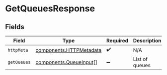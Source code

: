 # GetQueuesResponse


## Fields

| Field                                                              | Type                                                               | Required                                                           | Description                                                        |
| ------------------------------------------------------------------ | ------------------------------------------------------------------ | ------------------------------------------------------------------ | ------------------------------------------------------------------ |
| `httpMeta`                                                         | [components.HTTPMetadata](../../models/components/httpmetadata.md) | :heavy_check_mark:                                                 | N/A                                                                |
| `getQueues`                                                        | [components.QueueInput](../../models/components/queueinput.md)[]   | :heavy_minus_sign:                                                 | List of queues                                                     |